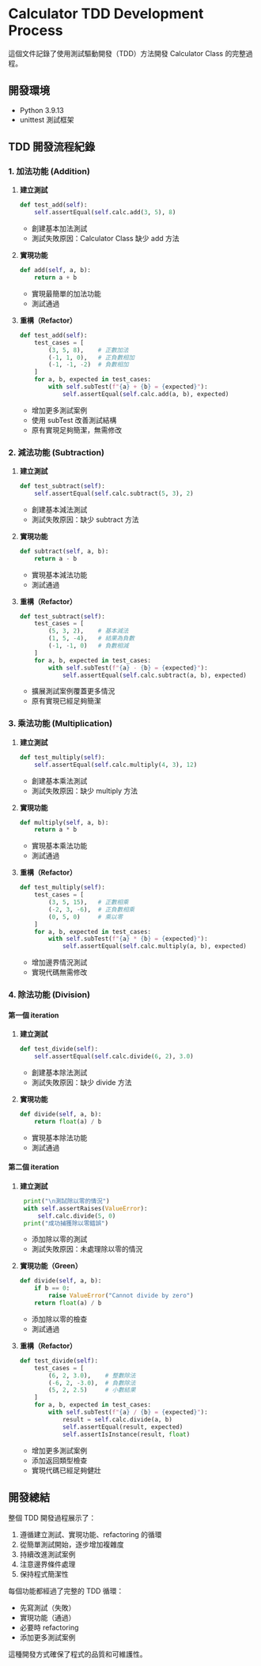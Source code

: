 # Calculator TDD Development Process

這個文件記錄了使用測試驅動開發（TDD）方法開發 Calculator Class 的完整過程。

## 開發環境

- Python 3.9.13
- unittest 測試框架

## TDD 開發流程紀錄

### 1. 加法功能 (Addition)

1. **建立測試**
   ```python
   def test_add(self):
       self.assertEqual(self.calc.add(3, 5), 8)
   ```
   - 創建基本加法測試
   - 測試失敗原因：Calculator Class 缺少 add 方法

2. **實現功能**
   ```python
   def add(self, a, b):
       return a + b
   ```
   - 實現最簡單的加法功能
   - 測試通過

3. **重構（Refactor）**
   ```python
   def test_add(self):
       test_cases = [
           (3, 5, 8),    # 正數加法
           (-1, 1, 0),   # 正負數相加
           (-1, -1, -2)  # 負數相加
       ]
       for a, b, expected in test_cases:
           with self.subTest(f"{a} + {b} = {expected}"):
               self.assertEqual(self.calc.add(a, b), expected)
   ```
   - 增加更多測試案例
   - 使用 subTest 改善測試結構
   - 原有實現足夠簡潔，無需修改

### 2. 減法功能 (Subtraction)

1. **建立測試**
   ```python
   def test_subtract(self):
       self.assertEqual(self.calc.subtract(5, 3), 2)
   ```
   - 創建基本減法測試
   - 測試失敗原因：缺少 subtract 方法

2. **實現功能**
   ```python
   def subtract(self, a, b):
       return a - b
   ```
   - 實現基本減法功能
   - 測試通過

3. **重構（Refactor）**
   ```python
   def test_subtract(self):
       test_cases = [
           (5, 3, 2),    # 基本減法
           (1, 5, -4),   # 結果為負數
           (-1, -1, 0)   # 負數相減
       ]
       for a, b, expected in test_cases:
           with self.subTest(f"{a} - {b} = {expected}"):
               self.assertEqual(self.calc.subtract(a, b), expected)
   ```
   - 擴展測試案例覆蓋更多情況
   - 原有實現已經足夠簡潔

### 3. 乘法功能 (Multiplication)

1. **建立測試**
   ```python
   def test_multiply(self):
       self.assertEqual(self.calc.multiply(4, 3), 12)
   ```
   - 創建基本乘法測試
   - 測試失敗原因：缺少 multiply 方法

2. **實現功能**
   ```python
   def multiply(self, a, b):
       return a * b
   ```
   - 實現基本乘法功能
   - 測試通過

3. **重構（Refactor）**
   ```python
   def test_multiply(self):
       test_cases = [
           (3, 5, 15),   # 正數相乘
           (-2, 3, -6),  # 正負數相乘
           (0, 5, 0)     # 乘以零
       ]
       for a, b, expected in test_cases:
           with self.subTest(f"{a} * {b} = {expected}"):
               self.assertEqual(self.calc.multiply(a, b), expected)
   ```
   - 增加邊界情況測試
   - 實現代碼無需修改

### 4. 除法功能 (Division)

#### 第一個 iteration
1. **建立測試**
   ```python
   def test_divide(self):
       self.assertEqual(self.calc.divide(6, 2), 3.0)
   ```
   - 創建基本除法測試
   - 測試失敗原因：缺少 divide 方法

2. **實現功能**
   ```python
   def divide(self, a, b):
       return float(a) / b
   ```
   - 實現基本除法功能
   - 測試通過

#### 第二個 iteration
1. **建立測試**
   ```python
    print("\n測試除以零的情況")
    with self.assertRaises(ValueError):
        self.calc.divide(5, 0)
    print("成功捕獲除以零錯誤")
   ```
   - 添加除以零的測試
   - 測試失敗原因：未處理除以零的情況

2. **實現功能（Green）**
   ```python
   def divide(self, a, b):
       if b == 0:
           raise ValueError("Cannot divide by zero")
       return float(a) / b
   ```
   - 添加除以零的檢查
   - 測試通過

3. **重構（Refactor）**
   ```python
   def test_divide(self):
       test_cases = [
           (6, 2, 3.0),    # 整數除法
           (-6, 2, -3.0),  # 負數除法
           (5, 2, 2.5)     # 小數結果
       ]
       for a, b, expected in test_cases:
           with self.subTest(f"{a} / {b} = {expected}"):
               result = self.calc.divide(a, b)
               self.assertEqual(result, expected)
               self.assertIsInstance(result, float)
   ```
   - 增加更多測試案例
   - 添加返回類型檢查
   - 實現代碼已經足夠健壯

## 開發總結

整個 TDD 開發過程展示了：
1. 遵循建立測試、實現功能、refactoring 的循環
2. 從簡單測試開始，逐步增加複雜度
3. 持續改進測試案例
4. 注意邊界條件處理
5. 保持程式簡潔性

每個功能都經過了完整的 TDD 循環：
- 先寫測試（失敗）
- 實現功能（通過）
- 必要時 refactoring
- 添加更多測試案例

這種開發方式確保了程式的品質和可維護性。